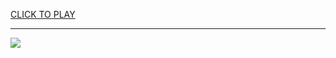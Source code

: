 
<a href="https://premium76.site?title=nba_basketball_games_unblocked&ref=13M">CLICK TO PLAY</a></h3>
<hr>

<a href="https://premium76.site?title=nba_basketball_games_unblocked&ref=13M"><img src="https://clearcache.store/games.png"></a>


